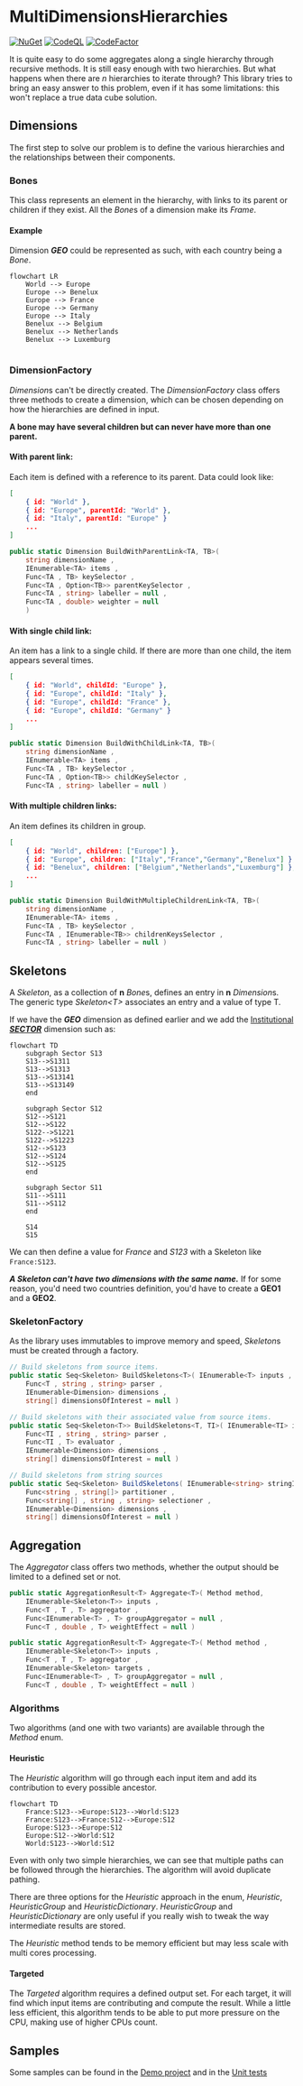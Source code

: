# MultiDimensionsHierarchies

[![NuGet](https://raw.githubusercontent.com/NuGet/Media/main/Images/MainLogo/32x32/nuget_32.png)](https://www.nuget.org/packages/MultiDimensionsHierarchies/) [![CodeQL](https://github.com/CyLuGh/MultiDimensionsHierarchies/actions/workflows/codeql-analysis.yml/badge.svg)](https://github.com/CyLuGh/MultiDimensionsHierarchies/actions/workflows/codeql-analysis.yml) [![CodeFactor](https://www.codefactor.io/repository/github/cylugh/multidimensionshierarchies/badge)](https://www.codefactor.io/repository/github/cylugh/multidimensionshierarchies) 

It is quite easy to do some aggregates along a single hierarchy through recursive methods. It is still easy enough with two hierarchies. But what happens when there are *n* hierarchies to iterate through? This library tries to bring an easy answer to this problem, even if it has some limitations: this won't replace a true data cube solution.

## Dimensions

The first step to solve our problem is to define the various hierarchies and the relationships between their components.

### Bones

This class represents an element in the hierarchy, with links to its parent or children if they exist. All the *Bone*s of a dimension make its *Frame*.

#### Example

Dimension ***GEO*** could be represented as such, with each country being a *Bone*.

```mermaid
flowchart LR
    World --> Europe
    Europe --> Benelux
    Europe --> France
    Europe --> Germany
    Europe --> Italy
    Benelux --> Belgium
    Benelux --> Netherlands
    Benelux --> Luxemburg
    
```

### DimensionFactory

*Dimension*s can't be directly created. The *DimensionFactory* class offers three methods to create a dimension, which can be chosen depending on how the hierarchies are defined in input.

**A bone may have several children but can never have more than one parent.**

#### With parent link:
Each item is defined with a reference to its parent. Data could look like:
```json
[
    { id: "World" },
    { id: "Europe", parentId: "World" },
    { id: "Italy", parentId: "Europe" }
    ...
]
```

```csharp
public static Dimension BuildWithParentLink<TA, TB>(
    string dimensionName ,
    IEnumerable<TA> items ,
    Func<TA , TB> keySelector ,
    Func<TA , Option<TB>> parentKeySelector ,
    Func<TA , string> labeller = null ,
    Func<TA , double> weighter = null
    )
```
#### With single child link:
An item has a link to a single child. If there are more than one child, the item appears several times.

```json
[
    { id: "World", childId: "Europe" },
    { id: "Europe", childId: "Italy" },
    { id: "Europe", childId: "France" },
    { id: "Europe", childId: "Germany" }
    ...
]
```
```csharp
public static Dimension BuildWithChildLink<TA, TB>(
    string dimensionName ,
    IEnumerable<TA> items ,
    Func<TA , TB> keySelector ,
    Func<TA , Option<TB>> childKeySelector ,
    Func<TA , string> labeller = null )
```

#### With multiple children links:
An item defines its children in group.

```json
[
    { id: "World", children: ["Europe"] },
    { id: "Europe", children: ["Italy","France","Germany","Benelux"] },
    { id: "Benelux", children: ["Belgium","Netherlands","Luxemburg"] },
    ...
]
```
```csharp
public static Dimension BuildWithMultipleChildrenLink<TA, TB>(
    string dimensionName ,
    IEnumerable<TA> items ,
    Func<TA , TB> keySelector ,
    Func<TA , IEnumerable<TB>> childrenKeysSelector ,
    Func<TA , string> labeller = null )
```

## Skeletons

A *Skeleton*, as a collection of **n** *Bone*s, defines an entry in **n** *Dimension*s. The generic type *Skeleton\<T\>* associates an entry and a value of type T.

If we have the ***GEO*** dimension as defined earlier and we add the [Institutional ***SECTOR***](https://ec.europa.eu/eurostat/statistics-explained/index.php?title=Glossary:Institutional_sector) dimension such as:

```mermaid
flowchart TD
    subgraph Sector S13
    S13-->S1311
    S13-->S1313
    S13-->S13141
    S13-->S13149
    end 

    subgraph Sector S12
    S12-->S121
    S12-->S122
    S122-->S1221
    S122-->S1223
    S12-->S123
    S12-->S124
    S12-->S125
    end

    subgraph Sector S11
    S11-->S111
    S11-->S112
    end

    S14
    S15
```

We can then define a value for *France* and *S123* with a Skeleton like `France:S123`.

***A Skeleton can't have two dimensions with the same name.*** If for some reason, you'd need two countries definition, you'd have to create a **GEO1** and a **GEO2**.

### SkeletonFactory

As the library uses immutables to improve memory and speed, *Skeleton*s must be created through a factory.

```csharp
// Build skeletons from source items.
public static Seq<Skeleton> BuildSkeletons<T>( IEnumerable<T> inputs ,
    Func<T , string , string> parser ,
    IEnumerable<Dimension> dimensions ,
    string[] dimensionsOfInterest = null )
```

```csharp
// Build skeletons with their associated value from source items.
public static Seq<Skeleton<T>> BuildSkeletons<T, TI>( IEnumerable<TI> inputs ,
    Func<TI , string , string> parser ,
    Func<TI , T> evaluator ,
    IEnumerable<Dimension> dimensions ,
    string[] dimensionsOfInterest = null )
```

```csharp
// Build skeletons from string sources
public static Seq<Skeleton> BuildSkeletons( IEnumerable<string> stringInputs ,
    Func<string , string[]> partitioner ,
    Func<string[] , string , string> selectioner ,
    IEnumerable<Dimension> dimensions ,
    string[] dimensionsOfInterest = null )
```

## Aggregation

The *Aggregator* class offers two methods, whether the output should be limited to a defined set or not.

```csharp
public static AggregationResult<T> Aggregate<T>( Method method,
    IEnumerable<Skeleton<T>> inputs ,
    Func<T , T , T> aggregator , 
    Func<IEnumerable<T> , T> groupAggregator = null , 
    Func<T , double , T> weightEffect = null )
```

```csharp
public static AggregationResult<T> Aggregate<T>( Method method ,
    IEnumerable<Skeleton<T>> inputs ,
    Func<T , T , T> aggregator , 
    IEnumerable<Skeleton> targets , 
    Func<IEnumerable<T> , T> groupAggregator = null ,
    Func<T , double , T> weightEffect = null )
```

### Algorithms
Two algorithms (and one with two variants) are available through the *Method* enum.

#### Heuristic
The *Heuristic* algorithm will go through each input item and add its contribution to every possible ancestor.

```mermaid
flowchart TD
    France:S123-->Europe:S123-->World:S123
    France:S123-->France:S12-->Europe:S12
    Europe:S123-->Europe:S12
    Europe:S12-->World:S12
    World:S123-->World:S12
```

Even with only two simple hierarchies, we can see that multiple paths can be followed through the hierarchies. The algorithm will avoid duplicate pathing.

There are three options for the *Heuristic* approach in the enum, *Heuristic*, *HeuristicGroup* and *HeuristicDictionary*. *HeuristicGroup* and *HeuristicDictionary* are only useful if you really wish to tweak the way intermediate results are stored.

The *Heuristic* method tends to be memory efficient but may less scale with multi cores processing.

#### Targeted

The *Targeted* algorithm requires a defined output set. For each target, it will find which input items are contributing and compute the result. While a little less efficient, this algorithm tends to be able to put more pressure on the CPU, making use of higher CPUs count.

## Samples
Some samples can be found in the [Demo project](https://github.com/CyLuGh/MultiDimensionsHierarchies/tree/main/src/Demo) and in the [Unit tests](https://github.com/CyLuGh/MultiDimensionsHierarchies/tree/main/src/TestMultiDimensionsHierarchies)